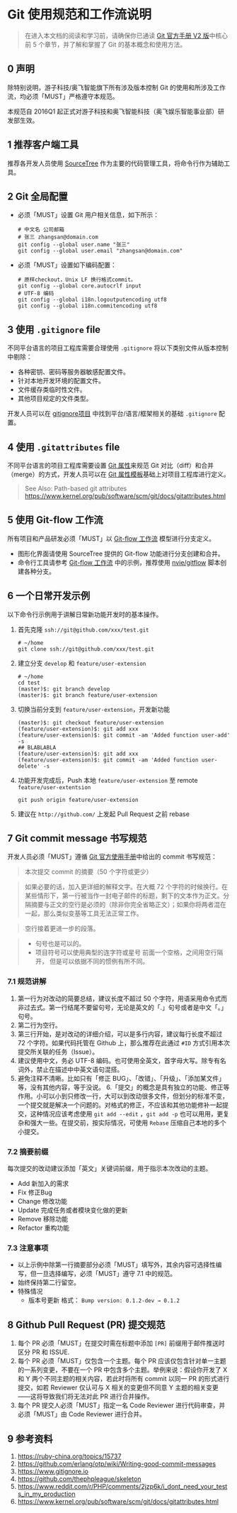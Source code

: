 # Git 使用规范和工作流说明

> 在进入本文档的阅读和学习前，请确保你已通读 [Git 官方手册 V2 版](http://git-scm.com/book/zh/v2/)中核心前 5 个章节，并了解和掌握了 Git 的基本概念和使用方法。

## 0 声明

除特别说明，游子科技/奥飞智能旗下所有涉及版本控制 Git 的使用和所涉及工作流，均必须「MUST」严格遵守本规范。

本规范自 2016Q1 起正式对游子科技和奥飞智能科技（奥飞娱乐智能事业部）研发部生效。

## 1 推荐客户端工具

推荐各开发人员使用 [SourceTree](https://www.sourcetreeapp.com/) 作为主要的代码管理工具，将命令行作为辅助工具。

## 2 Git 全局配置

* 必须「MUST」设置 Git 用户相关信息，如下所示：

    ```
    # 中文名 公司邮箱
    # 张三 zhangsan@domain.com
    git config --global user.name "张三"
    git config --global user.email "zhangsan@domain.com"
    ```

* 必须「MUST」设置如下编码配置：

    ```
    # 原样checkout，Unix LF 换行格式commit。
    git config --global core.autocrlf input
    # UTF-8 编码
    git config --global i18n.logoutputencoding utf8
    git config --global i18n.commitencoding utf8
    ```

## 3 使用 `.gitignore` file

不同平台语言的项目工程库需要合理使用 `.gitignore` 将以下类别文件从版本控制中剔除：

* 各种密钥、密码等服务器敏感配置文件。
* 针对本地开发环境的配置文件。
* 文件缓存类临时性文件。
* 其他项目规定的文件类型。

开发人员可以在 [gitignore项目](https://github.com/github/gitignore) 中找到平台/语言/框架相关的基础 `.gitignore` 配置。

## 4 使用 `.gitattributes` file

不同平台语言的项目工程库需要设置 [Git 属性](https://git-scm.com/book/zh/v1/%E8%87%AA%E5%AE%9A%E4%B9%89-Git-Git%E5%B1%9E%E6%80%A7)来规范 Git 对比（diff）和合并（merge）的方式，开发人员可以在 [Git 属性模板](https://github.com/Danimoth/gitattributes)基础上对项目工程库进行定义。

> See Also:
Path-based git attributes
https://www.kernel.org/pub/software/scm/git/docs/gitattributes.html

## 5 使用 Git-flow 工作流

所有项目和产品研发必须「MUST」以 [Git-flow 工作流](http://nvie.com/posts/a-successful-git-branching-model/) 模型进行分支定义。

* 图形化界面请使用 SourceTree 提供的 Git-flow 功能进行分支创建和合并。
* 命令行工具请参考 [Git-flow 工作流](http://nvie.com/posts/a-successful-git-branching-model/) 中的示例，推荐使用 [nvie/gitflow](https://github.com/nvie/gitflow) 脚本创建各种分支。

## 6 一个日常开发示例

以下命令行示例用于讲解日常新功能开发时的基本操作。

1. 首先克隆 `ssh://git@github.com/xxx/test.git`
	```
    # ~/home
    git clone ssh://git@github.com/xxx/test.git
    ```

2. 建立分支 `develop` 和 `feature/user-extension`
    ```
    # ~/home
    cd test
    (master)$: git branch develop
    (master)$: git branch feature/user-extension
    ```

3. 切换当前分支到 `feature/user-extension`，开发新功能
    ```
    (master)$: git checkout feature/user-extension
    (feature/user-extension)$: git add xxx
    (feature/user-extension)$: git commit -am 'Added function user-add' -s
    ## BLABLABLA
    (feature/user-extension)$: git add xxx
    (feature/user-extension)$: git commit -am 'Added function user-delete' -s
    ```

4. 功能开发完成后，Push 本地 `feature/user-extension` 至 remote `feature/user-extentsion`
    ```
    git push origin feature/user-extension
    ```

5. 建议在 `http://github.com/` 上发起 Pull Request  之前 rebase

## 7 Git commit message 书写规范

开发人员必须「MUST」遵循 [Git 官方使用手册](http://git-scm.com/book/zh/v2/%E5%88%86%E5%B8%83%E5%BC%8F-Git-%E5%90%91%E4%B8%80%E4%B8%AA%E9%A1%B9%E7%9B%AE%E8%B4%A1%E7%8C%AE)中给出的 commit 书写规范：

> 本次提交 commit 的摘要（50 个字符或更少）

> 如果必要的话，加入更详细的解释文字。在大概 72 个字符的时候换行。在某些情形下，第一行被当作一封电子邮件的标题，剩下的文本作为正文。分隔摘要与正文的空行是必须的（除非你完全省略正文）；如果你将两者混在一起，那么类似变基等工具无法正常工作。

> 空行接着更进一步的段落。

>  - 句号也是可以的。
>  - 项目符号可以使用典型的连字符或星号
    前面一个空格，之间用空行隔开，
    但是可以依据不同的惯例有所不同。

### 7.1 规范讲解

1. 第一行为对改动的简要总结，建议长度不超过 50 个字符，用语采用命令式而非过去式。第一行结尾不要留句号，无论是英文的「.」句号或者是中文「。」句号。
2. 第二行为空行。
3. 第三行开始，是对改动的详细介绍，可以是多行内容，建议每行长度不超过 72 个字符。如果代码托管在 Github 上，那么推荐在此通过 ``#ID`` 方式引用本次提交所关联的任务（Issue）。
4. 建议使用中文，务必 UTF-8 编码。也可使用全英文，首字母大写。除专有名词外，禁止在描述中中英文语句混搭。
5. 避免注释不清晰。比如只有「修正 BUG」、「改错」、「升级」、「添加某文件」等，没有其他内容，等于没说。
6.「提交」的概念是具有独立的功能、修正等作用。小可以小到只修改一行，大可以到改动很多文件，但划分的标准不变，一个提交就是解决一个问题的。对格式的修正，不应该和其他功能修补一起提交，这种情况应该考虑使用 `git add --edit` ，`git add -p` 也可以用用，更复杂和强大一些。在提交前，按实际情况，可使用 `Rebase` 压缩自己本地的多个小提交。

### 7.2 摘要前缀

每次提交的改动建议添加「英文」关键词前缀，用于指示本次改动的主题。

* Add 新加入的需求
* Fix 修正Bug
* Change 修改功能
* Update 完成任务或者模块变化做的更新
* Remove 移除功能
* Refactor 重构功能

### 7.3 注意事项

* 以上示例中除第一行摘要部分必须「MUST」填写外，其余内容可选择性编写，但一旦选择编写，必须「MUST」遵守 7.1 中的规范。
* 始终保持第二行留空。
* 特殊情况
    * 版本号更新
        格式： `Bump version: 0.1.2-dev → 0.1.2`

## 8 Github Pull Request (PR) 提交规范

1. 每个 PR 必须「MUST」在提交时需在标题中添加 ``[PR]`` 前缀用于邮件推送时区分 PR 和 ISSUE.
2. 每个 PR 必须「MUST」仅包含一个主题。每个 PR 应该仅包含针对单一主题的一系列变更，不要在一个 PR 中包含多个主题。举例来说：假设你开发了 X 和 Y 两个不同主题的相关内容，若此时将所有 commit 以同一 PR 的形式进行提交，如若 Reviewer 仅认可与 X 相关的变更但不同意 Y 主题的相关变更——这将导致我们将无法对此 PR 进行合并操作。
3. 每个 PR 提交人必须「MUST」指定一名 Code Reviewer 进行代码审查，并必须「MUST」由 Code Reviewer 进行合并。

## 9 参考资料

1. https://ruby-china.org/topics/15737
2. https://github.com/erlang/otp/wiki/Writing-good-commit-messages
3. https://www.gitignore.io
4. https://github.com/thephpleague/skeleton
5. https://www.reddit.com/r/PHP/comments/2jzp6k/i_dont_need_your_tests_in_my_production
6. https://www.kernel.org/pub/software/scm/git/docs/gitattributes.html